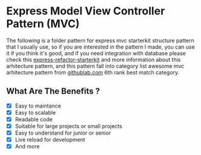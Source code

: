 # Express Model View Controller Pattern (MVC)

The following is a folder pattern for express mvc starterkit structure pattern that I usually use, so if you are interested in the pattern I made, you can use it if you think it's good, and if you need integration with database please check this [express-refactor-starterkit](https://github.com/restuwahyu13/express-refactor-starterkit) and more information about this arhitecture pattern, and this pattern fall into category list awesome mvc arhitecture pattern from [githublab.com](https://githublab.com/repositories?q=mvc-pattern&sortBy=best_match) 6th rank best match category.

## What Are The Benefits ?

- [x] Easy to maintance
- [x] Easy to scalable
- [x] Readable code
- [x] Suitable for large projects or small projects
- [x] Easy to understand for junior or senior
- [x] Live reload for development
- [x] And more
